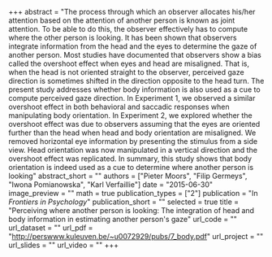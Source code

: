 +++
abstract = "The process through which an observer allocates his/her attention based on the attention of another person is known as joint attention. To be able to do this, the observer effectively has to compute where the other person is looking. It has been shown that observers integrate information from the head and the eyes to determine the gaze of another person. Most studies have documented that observers show a bias called the overshoot effect when eyes and head are misaligned. That is, when the head is not oriented straight to the observer, perceived gaze direction is sometimes shifted in the direction opposite to the head turn. The present study addresses whether body information is also used as a cue to compute perceived gaze direction. In Experiment 1, we observed a similar overshoot effect in both behavioral and saccadic responses when manipulating body orientation. In Experiment 2, we explored whether the overshoot effect was due to observers assuming that the eyes are oriented further than the head when head and body orientation are misaligned. We removed horizontal eye information by presenting the stimulus from a side view. Head orientation was now manipulated in a vertical direction and the overshoot effect was replicated. In summary, this study shows that body orientation is indeed used as a cue to determine where another person is looking"
abstract_short = ""
authors = ["Pieter Moors", "Filip Germeys", "Iwona Pomianowska", "Karl Verfaillie"]
date = "2015-06-30"
image_preview = ""
math = true
publication_types = ["2"]
publication = "In *Frontiers in Psychology*"
publication_short = ""
selected = true
title = "Perceiving where another person is looking: The integration of head and body information in estimating another person's gaze"
url_code = ""
url_dataset = ""
url_pdf = "http://perswww.kuleuven.be/~u0072929/pubs/7_body.pdf"
url_project = ""
url_slides = ""
url_video = ""
+++
